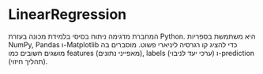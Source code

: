 # LinearRegression
המחברת מדגימה ניתוח בסיסי בלמידת מכונה בעזרת ‎Python‎. היא משתמשת בספריות ‎NumPy‎, ‎Pandas‎ ו-‎Matplotlib‎ כדי להציג קו רגרסיה ליניארי פשוט. מוסברים בה מושגים חשובים כמו ‎features‎ (מאפייני נתונים), ‎labels‎ (ערכי יעד לניבוי) ו-‎prediction‎ (תהליך חיזוי).
